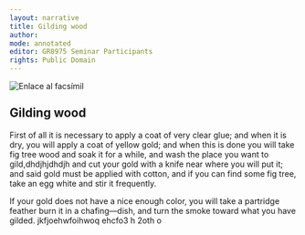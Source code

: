 ```yaml
---
layout: narrative
title: Gilding wood
author:
mode: annotated
editor: GR8975 Seminar Participants
rights: Public Domain
---
```


 <a href="http://gallica.bnf.fr/ark:/12148/btv1b10500001g/f156.item"><img src="/assets/photo-icon.png" alt="Enlace al facsímil" style="display:inline-block; margin-bottom:-3px;"></a> 
##  Gilding wood 

 
First of all it is necessary to apply a coat of very clear glue; and when it is dry, you will apply a coat of yellow gold; and when this is done you will take fig tree wood and soak it for a while, and wash the place you want to gild,dhdjhjdhdjh and cut your gold with a knife near where you will put it; and said gold must be applied with cotton, and if you can find some fig tree, take an egg white and stir it frequently.
 
If your gold does not have a nice enough color, you will take a partridge feather burn it in a chafing—dish, and turn the smoke toward what you have gilded.
 jkfjoehwfoihwoq ehcfo3 h 2oth o  